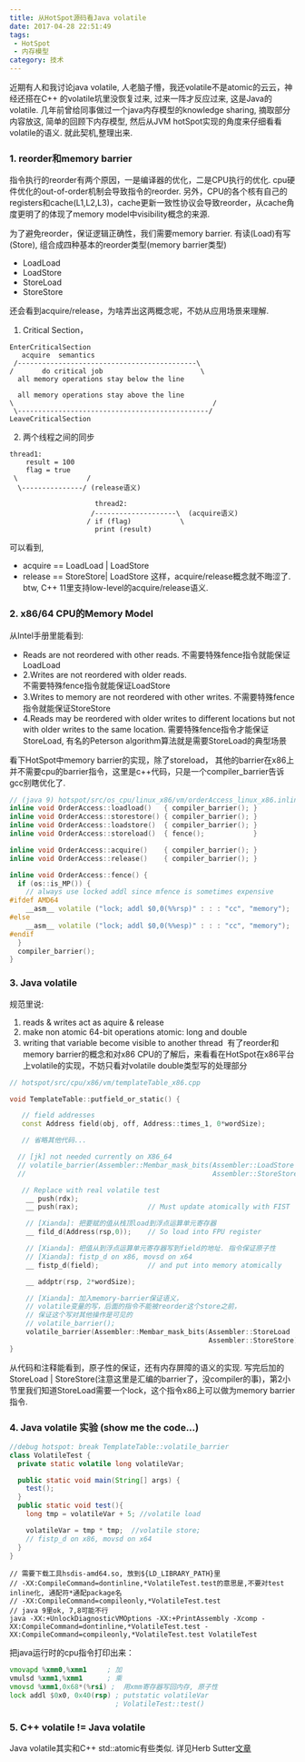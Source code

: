 ```yaml
---
title: 从HotSpot源码看Java volatile
date: 2017-04-28 22:51:49
tags:
 - HotSpot
 - 内存模型
category: 技术
---
```


近期有人和我讨论java volatile, 人老脑子懵，我还volatile不是atomic的云云，神经还搭在C++ 的volatile坑里没恢复过来, 过来一阵才反应过来, 这是Java的volatile.
几年前曾给同事做过一个java内存模型的knowledge sharing, 摘取部分内容放这, 简单的回顾下内存模型, 然后从JVM hotSpot实现的角度来仔细看看volatile的语义. 就此契机,整理出来.
<!-- more -->

### 1. reorder和memory barrier
指令执行的reorder有两个原因，一是编译器的优化，二是CPU执行的优化.
cpu硬件优化的out-of-order机制会导致指令的reorder. 另外，CPU的各个核有自己的registers和cache(L1,L2,L3)，cache更新一致性协议会导致reorder，从cache角度更明了的体现了memory model中visibility概念的来源.

为了避免reorder，保证逻辑正确性，我们需要memory barrier.
有读(Load)有写(Store), 组合成四种基本的reorder类型(memory barrier类型)
* LoadLoad
* LoadStore
* StoreLoad
* StoreStore

还会看到acquire/release，为啥弄出这两概念呢，不妨从应用场景来理解.
1. Critical Section，
```
EnterCriticalSection
   acquire  semantics
 /--------------------------------------------\
/       do critical job                        \
  all memory operations stay below the line

  all memory operations stay above the line
\                                                 /
 \-----------------------------------------------/
LeaveCriticalSection

```

2. 两个线程之间的同步
```
thread1:
    result = 100
    flag = true
 \                 /
  \---------------/ (release语义)

                     thread2:                   
                    /--------------------\  (acquire语义)
                   / if (flag)            \  
                     print (result)
```
可以看到,
* acquire == LoadLoad  | LoadStore
* release == StoreStore| LoadStore
这样，acquire/release概念就不晦涩了. btw, C++ 11里支持low-level的acquire/release语义.

### 2. x86/64 CPU的Memory Model
从Intel手册里能看到:
* Reads are not reordered with other reads.
不需要特殊fence指令就能保证LoadLoad
* 2.Writes are not reordered with older reads.  
不需要特殊fence指令就能保证LoadStore
* 3.Writes to memory are not reordered with other writes.
不需要特殊fence指令就能保证StoreStore
* 4.Reads may be reordered with older writes to different locations but not with older writes to the same location.
需要特殊fence指令才能保证StoreLoad, 有名的Peterson algorithm算法就是需要StoreLoad的典型场景

看下HotSpot中memory barrier的实现，除了storeload， 其他的barrier在x86上并不需要cpu的barrier指令，这里是c++代码，只是一个compiler_barrier告诉gcc别瞎优化了.
```C++
// (java 9) hotspot/src/os_cpu/linux_x86/vm/orderAccess_linux_x86.inline.hpp
inline void OrderAccess::loadload()   { compiler_barrier(); }
inline void OrderAccess::storestore() { compiler_barrier(); }
inline void OrderAccess::loadstore()  { compiler_barrier(); }
inline void OrderAccess::storeload()  { fence();            }

inline void OrderAccess::acquire()    { compiler_barrier(); }
inline void OrderAccess::release()    { compiler_barrier(); }

inline void OrderAccess::fence() {
  if (os::is_MP()) {
    // always use locked addl since mfence is sometimes expensive
#ifdef AMD64
    __asm__ volatile ("lock; addl $0,0(%%rsp)" : : : "cc", "memory");
#else
    __asm__ volatile ("lock; addl $0,0(%%esp)" : : : "cc", "memory");
#endif
  }
  compiler_barrier();
}
```

### 3. Java volatile
规范里说:
1. reads & writes act as aquire & release
2. make non atomic 64-bit operations atomic: long and double
3. writing that variable become visible to another thread 
有了reorder和memory barrier的概念和对x86 CPU的了解后，来看看在HotSpot在x86平台上volatile的实现，不妨只看对volatile double类型写的处理部分

```C++
// hotspot/src/cpu/x86/vm/templateTable_x86.cpp

void TemplateTable::putfield_or_static() {

   // field addresses
   const Address field(obj, off, Address::times_1, 0*wordSize);

   // 省略其他代码...

  // [jk] not needed currently on X86_64
  // volatile_barrier(Assembler::Membar_mask_bits(Assembler::LoadStore |
  //                                              Assembler::StoreStore));

   // Replace with real volatile test
    __ push(rdx);
    __ push(rax);                 // Must update atomically with FIST

    // [Xianda]: 把要赋的值从栈顶load到浮点运算单元寄存器
    __ fild_d(Address(rsp,0));    // So load into FPU register

    // [Xianda]: 把值从到浮点运算单元寄存器写到field的地址. 指令保证原子性
    // [Xianda]: fistp_d on x86, movsd on x64
    __ fistp_d(field);            // and put into memory atomically

    __ addptr(rsp, 2*wordSize);

    // [Xianda]: 加入memory-barrier保证语义，
    // volatile变量的写，后面的指令不能被reorder这个store之前，
    // 保证这个写对其他操作是可见的
    // volatile_barrier();
    volatile_barrier(Assembler::Membar_mask_bits(Assembler::StoreLoad |
                                                 Assembler::StoreStore));
}
```

从代码和注释能看到，原子性的保证，还有内存屏障的语义的实现.
写完后加的StoreLoad | StoreStore(注意这里是汇编的barrier了，没compiler的事)，第2小节里我们知道StoreLoad需要一个lock，这个指令x86上可以做为memory barrier指令.

### 4. Java volatile 实验 (show me the code...)
```java
//debug hotspot: break TemplateTable::volatile_barrier
class VolatileTest {
  private static volatile long volatileVar;

  public static void main(String[] args) {
    test();
  }
  public static void test(){
    long tmp = volatileVar + 5; //volatile load

    volatileVar = tmp * tmp;  //volatile store;
    // fistp_d on x86, movsd on x64
  }
}
```

```shell
// 需要下载工具hsdis-amd64.so, 放到${LD_LIBRARY_PATH}里
// -XX:CompileCommand=dontinline,*VolatileTest.test的意思是,不要对test inline化, 通配符*通配package名
// -XX:CompileCommand=compileonly,*VolatileTest.test
// java 9里ok, 7,8可能不行
java -XX:+UnlockDiagnosticVMOptions -XX:+PrintAssembly -Xcomp -XX:CompileCommand=dontinline,*VolatileTest.test -XX:CompileCommand=compileonly,*VolatileTest.test VolatileTest

```

把java运行时的cpu指令打印出来：
```asm
vmovapd %xmm0,%xmm1     ; 加
vmulsd %xmm1,%xmm1      ; 乘
vmovsd %xmm1,0x68*(%rsi) ;  用xmm寄存器写回内存, 原子性
lock addl $0x0, 0x40(rsp) ; putstatic volatileVar
                          ; VolatileTest::test()

```

### 5. C++ volatile != Java volatile
Java volatile其实和C++ std::atomic<T>有些类似. 详见Herb Sutter[文章](http://www.drdobbs.com/parallel/volatile-vs-volatile/212701484)

